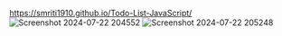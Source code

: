 https://smriti1910.github.io/Todo-List-JavaScript/
![Screenshot 2024-07-22 204552](https://github.com/user-attachments/assets/0350ef50-2c82-4861-a685-5a7059fdf5eb)
![Screenshot 2024-07-22 205248](https://github.com/user-attachments/assets/4f1f8141-bf4f-4c56-8bd5-10a6996acef8)

